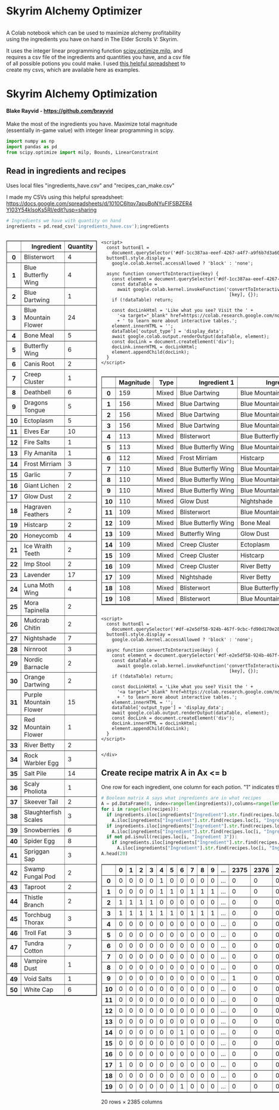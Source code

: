# Skyrim Alchemy Optimizer

<a href="https://colab.research.google.com/github/brayvid/skyrim-alchemy-optimizer/blob/main/skyrim_optimize_potions.ipynb" rel="Open in Colab"><img src="https://colab.research.google.com/assets/colab-badge.svg" alt="" /></a>

A Colab notebook which can be used to maximize alchemy profitability using the ingredients you have on hand in The Elder Scrolls V: Skyrim.

It uses the integer linear programming function [scipy.optimize.milp](https://docs.scipy.org/doc/scipy/reference/generated/scipy.optimize.milp.html), and requires a csv file of the ingredients and quantities you have, and a csv file of all possible potions you could make. I used [this helpful spreadsheet](https://docs.google.com/spreadsheets/d/1010C6ltqv7apuBoNYuFIFSBZER4YI03Y54kIsoKs5RI/edit?usp=sharing) to create my csvs, which are available here as examples.


<h1>Skyrim Alchemy Optimization</h1>
<h4>Blake Rayvid - <a href=https://github.com/brayvid>https://github.com/brayvid</a></h4>

Make the most of the ingredients you have. Maximize total magnitude (essentially in-game value) with integer linear programming in scipy.



```python
import numpy as np
import pandas as pd
from scipy.optimize import milp, Bounds, LinearConstraint
```

## Read in ingredients and recipes
Uses local files "ingredients_have.csv" and "recipes_can_make.csv"

I made my CSVs using this helpful spreadsheet:<a href="https://docs.google.com/spreadsheets/d/1010C6ltqv7apuBoNYuFIFSBZER4YI03Y54kIsoKs5RI/edit?usp=sharing"> https://docs.google.com/spreadsheets/d/1010C6ltqv7apuBoNYuFIFSBZER4YI03Y54kIsoKs5RI/edit?usp=sharing </a>


```python
# Ingredients we have with quantity on hand
ingredients = pd.read_csv('ingredients_have.csv');ingredients
```





  <div id="df-1cc387aa-eeef-4267-a4f7-a9f6b7d3a607" class="colab-df-container">
    <div>
<style scoped>
    .dataframe tbody tr th:only-of-type {
        vertical-align: middle;
    }

    .dataframe tbody tr th {
        vertical-align: top;
    }

    .dataframe thead th {
        text-align: right;
    }
</style>
<table border="1" class="dataframe">
  <thead>
    <tr style="text-align: right;">
      <th></th>
      <th>Ingredient</th>
      <th>Quantity</th>
    </tr>
  </thead>
  <tbody>
    <tr>
      <th>0</th>
      <td>Blisterwort</td>
      <td>4</td>
    </tr>
    <tr>
      <th>1</th>
      <td>Blue Butterfly Wing</td>
      <td>4</td>
    </tr>
    <tr>
      <th>2</th>
      <td>Blue Dartwing</td>
      <td>1</td>
    </tr>
    <tr>
      <th>3</th>
      <td>Blue Mountain Flower</td>
      <td>24</td>
    </tr>
    <tr>
      <th>4</th>
      <td>Bone Meal</td>
      <td>5</td>
    </tr>
    <tr>
      <th>5</th>
      <td>Butterfly Wing</td>
      <td>6</td>
    </tr>
    <tr>
      <th>6</th>
      <td>Canis Root</td>
      <td>2</td>
    </tr>
    <tr>
      <th>7</th>
      <td>Creep Cluster</td>
      <td>1</td>
    </tr>
    <tr>
      <th>8</th>
      <td>Deathbell</td>
      <td>6</td>
    </tr>
    <tr>
      <th>9</th>
      <td>Dragons Tongue</td>
      <td>5</td>
    </tr>
    <tr>
      <th>10</th>
      <td>Ectoplasm</td>
      <td>5</td>
    </tr>
    <tr>
      <th>11</th>
      <td>Elves Ear</td>
      <td>10</td>
    </tr>
    <tr>
      <th>12</th>
      <td>Fire Salts</td>
      <td>1</td>
    </tr>
    <tr>
      <th>13</th>
      <td>Fly Amanita</td>
      <td>1</td>
    </tr>
    <tr>
      <th>14</th>
      <td>Frost Mirriam</td>
      <td>3</td>
    </tr>
    <tr>
      <th>15</th>
      <td>Garlic</td>
      <td>7</td>
    </tr>
    <tr>
      <th>16</th>
      <td>Giant Lichen</td>
      <td>2</td>
    </tr>
    <tr>
      <th>17</th>
      <td>Glow Dust</td>
      <td>2</td>
    </tr>
    <tr>
      <th>18</th>
      <td>Hagraven Feathers</td>
      <td>2</td>
    </tr>
    <tr>
      <th>19</th>
      <td>Histcarp</td>
      <td>2</td>
    </tr>
    <tr>
      <th>20</th>
      <td>Honeycomb</td>
      <td>4</td>
    </tr>
    <tr>
      <th>21</th>
      <td>Ice Wraith Teeth</td>
      <td>2</td>
    </tr>
    <tr>
      <th>22</th>
      <td>Imp Stool</td>
      <td>2</td>
    </tr>
    <tr>
      <th>23</th>
      <td>Lavender</td>
      <td>17</td>
    </tr>
    <tr>
      <th>24</th>
      <td>Luna Moth Wing</td>
      <td>4</td>
    </tr>
    <tr>
      <th>25</th>
      <td>Mora Tapinella</td>
      <td>2</td>
    </tr>
    <tr>
      <th>26</th>
      <td>Mudcrab Chitin</td>
      <td>2</td>
    </tr>
    <tr>
      <th>27</th>
      <td>Nightshade</td>
      <td>7</td>
    </tr>
    <tr>
      <th>28</th>
      <td>Nirnroot</td>
      <td>3</td>
    </tr>
    <tr>
      <th>29</th>
      <td>Nordic Barnacle</td>
      <td>2</td>
    </tr>
    <tr>
      <th>30</th>
      <td>Orange Dartwing</td>
      <td>2</td>
    </tr>
    <tr>
      <th>31</th>
      <td>Purple Mountain Flower</td>
      <td>15</td>
    </tr>
    <tr>
      <th>32</th>
      <td>Red Mountain Flower</td>
      <td>1</td>
    </tr>
    <tr>
      <th>33</th>
      <td>River Betty</td>
      <td>2</td>
    </tr>
    <tr>
      <th>34</th>
      <td>Rock Warbler Egg</td>
      <td>3</td>
    </tr>
    <tr>
      <th>35</th>
      <td>Salt Pile</td>
      <td>14</td>
    </tr>
    <tr>
      <th>36</th>
      <td>Scaly Pholiota</td>
      <td>1</td>
    </tr>
    <tr>
      <th>37</th>
      <td>Skeever Tail</td>
      <td>2</td>
    </tr>
    <tr>
      <th>38</th>
      <td>Slaughterfish Scales</td>
      <td>3</td>
    </tr>
    <tr>
      <th>39</th>
      <td>Snowberries</td>
      <td>6</td>
    </tr>
    <tr>
      <th>40</th>
      <td>Spider Egg</td>
      <td>8</td>
    </tr>
    <tr>
      <th>41</th>
      <td>Spriggan Sap</td>
      <td>3</td>
    </tr>
    <tr>
      <th>42</th>
      <td>Swamp Fungal Pod</td>
      <td>2</td>
    </tr>
    <tr>
      <th>43</th>
      <td>Taproot</td>
      <td>2</td>
    </tr>
    <tr>
      <th>44</th>
      <td>Thistle Branch</td>
      <td>2</td>
    </tr>
    <tr>
      <th>45</th>
      <td>Torchbug Thorax</td>
      <td>3</td>
    </tr>
    <tr>
      <th>46</th>
      <td>Troll Fat</td>
      <td>3</td>
    </tr>
    <tr>
      <th>47</th>
      <td>Tundra Cotton</td>
      <td>7</td>
    </tr>
    <tr>
      <th>48</th>
      <td>Vampire Dust</td>
      <td>1</td>
    </tr>
    <tr>
      <th>49</th>
      <td>Void Salts</td>
      <td>1</td>
    </tr>
    <tr>
      <th>50</th>
      <td>White Cap</td>
      <td>6</td>
    </tr>
  </tbody>
</table>
</div>
    <div class="colab-df-buttons">

  <div class="colab-df-container">
    <button class="colab-df-convert" onclick="convertToInteractive('df-1cc387aa-eeef-4267-a4f7-a9f6b7d3a607')"
            title="Convert this dataframe to an interactive table."
            style="display:none;">

  <svg xmlns="http://www.w3.org/2000/svg" height="24px" viewBox="0 -960 960 960">
    <path d="M120-120v-720h720v720H120Zm60-500h600v-160H180v160Zm220 220h160v-160H400v160Zm0 220h160v-160H400v160ZM180-400h160v-160H180v160Zm440 0h160v-160H620v160ZM180-180h160v-160H180v160Zm440 0h160v-160H620v160Z"/>
  </svg>
    </button>

  <style>
    .colab-df-container {
      display:flex;
      gap: 12px;
    }

    .colab-df-convert {
      background-color: #E8F0FE;
      border: none;
      border-radius: 50%;
      cursor: pointer;
      display: none;
      fill: #1967D2;
      height: 32px;
      padding: 0 0 0 0;
      width: 32px;
    }

    .colab-df-convert:hover {
      background-color: #E2EBFA;
      box-shadow: 0px 1px 2px rgba(60, 64, 67, 0.3), 0px 1px 3px 1px rgba(60, 64, 67, 0.15);
      fill: #174EA6;
    }

    .colab-df-buttons div {
      margin-bottom: 4px;
    }

    [theme=dark] .colab-df-convert {
      background-color: #3B4455;
      fill: #D2E3FC;
    }

    [theme=dark] .colab-df-convert:hover {
      background-color: #434B5C;
      box-shadow: 0px 1px 3px 1px rgba(0, 0, 0, 0.15);
      filter: drop-shadow(0px 1px 2px rgba(0, 0, 0, 0.3));
      fill: #FFFFFF;
    }
  </style>

    <script>
      const buttonEl =
        document.querySelector('#df-1cc387aa-eeef-4267-a4f7-a9f6b7d3a607 button.colab-df-convert');
      buttonEl.style.display =
        google.colab.kernel.accessAllowed ? 'block' : 'none';

      async function convertToInteractive(key) {
        const element = document.querySelector('#df-1cc387aa-eeef-4267-a4f7-a9f6b7d3a607');
        const dataTable =
          await google.colab.kernel.invokeFunction('convertToInteractive',
                                                    [key], {});
        if (!dataTable) return;

        const docLinkHtml = 'Like what you see? Visit the ' +
          '<a target="_blank" href=https://colab.research.google.com/notebooks/data_table.ipynb>data table notebook</a>'
          + ' to learn more about interactive tables.';
        element.innerHTML = '';
        dataTable['output_type'] = 'display_data';
        await google.colab.output.renderOutput(dataTable, element);
        const docLink = document.createElement('div');
        docLink.innerHTML = docLinkHtml;
        element.appendChild(docLink);
      }
    </script>
  </div>


<div id="df-55d2926a-6e27-43fc-9f36-daf955eb360f">
  <button class="colab-df-quickchart" onclick="quickchart('df-55d2926a-6e27-43fc-9f36-daf955eb360f')"
            title="Suggest charts"
            style="display:none;">

<svg xmlns="http://www.w3.org/2000/svg" height="24px"viewBox="0 0 24 24"
     width="24px">
    <g>
        <path d="M19 3H5c-1.1 0-2 .9-2 2v14c0 1.1.9 2 2 2h14c1.1 0 2-.9 2-2V5c0-1.1-.9-2-2-2zM9 17H7v-7h2v7zm4 0h-2V7h2v10zm4 0h-2v-4h2v4z"/>
    </g>
</svg>
  </button>

<style>
  .colab-df-quickchart {
      --bg-color: #E8F0FE;
      --fill-color: #1967D2;
      --hover-bg-color: #E2EBFA;
      --hover-fill-color: #174EA6;
      --disabled-fill-color: #AAA;
      --disabled-bg-color: #DDD;
  }

  [theme=dark] .colab-df-quickchart {
      --bg-color: #3B4455;
      --fill-color: #D2E3FC;
      --hover-bg-color: #434B5C;
      --hover-fill-color: #FFFFFF;
      --disabled-bg-color: #3B4455;
      --disabled-fill-color: #666;
  }

  .colab-df-quickchart {
    background-color: var(--bg-color);
    border: none;
    border-radius: 50%;
    cursor: pointer;
    display: none;
    fill: var(--fill-color);
    height: 32px;
    padding: 0;
    width: 32px;
  }

  .colab-df-quickchart:hover {
    background-color: var(--hover-bg-color);
    box-shadow: 0 1px 2px rgba(60, 64, 67, 0.3), 0 1px 3px 1px rgba(60, 64, 67, 0.15);
    fill: var(--button-hover-fill-color);
  }

  .colab-df-quickchart-complete:disabled,
  .colab-df-quickchart-complete:disabled:hover {
    background-color: var(--disabled-bg-color);
    fill: var(--disabled-fill-color);
    box-shadow: none;
  }

  .colab-df-spinner {
    border: 2px solid var(--fill-color);
    border-color: transparent;
    border-bottom-color: var(--fill-color);
    animation:
      spin 1s steps(1) infinite;
  }

  @keyframes spin {
    0% {
      border-color: transparent;
      border-bottom-color: var(--fill-color);
      border-left-color: var(--fill-color);
    }
    20% {
      border-color: transparent;
      border-left-color: var(--fill-color);
      border-top-color: var(--fill-color);
    }
    30% {
      border-color: transparent;
      border-left-color: var(--fill-color);
      border-top-color: var(--fill-color);
      border-right-color: var(--fill-color);
    }
    40% {
      border-color: transparent;
      border-right-color: var(--fill-color);
      border-top-color: var(--fill-color);
    }
    60% {
      border-color: transparent;
      border-right-color: var(--fill-color);
    }
    80% {
      border-color: transparent;
      border-right-color: var(--fill-color);
      border-bottom-color: var(--fill-color);
    }
    90% {
      border-color: transparent;
      border-bottom-color: var(--fill-color);
    }
  }
</style>

  <script>
    async function quickchart(key) {
      const quickchartButtonEl =
        document.querySelector('#' + key + ' button');
      quickchartButtonEl.disabled = true;  // To prevent multiple clicks.
      quickchartButtonEl.classList.add('colab-df-spinner');
      try {
        const charts = await google.colab.kernel.invokeFunction(
            'suggestCharts', [key], {});
      } catch (error) {
        console.error('Error during call to suggestCharts:', error);
      }
      quickchartButtonEl.classList.remove('colab-df-spinner');
      quickchartButtonEl.classList.add('colab-df-quickchart-complete');
    }
    (() => {
      let quickchartButtonEl =
        document.querySelector('#df-55d2926a-6e27-43fc-9f36-daf955eb360f button');
      quickchartButtonEl.style.display =
        google.colab.kernel.accessAllowed ? 'block' : 'none';
    })();
  </script>
</div>

  <div id="id_dd37a224-ff67-4ea4-ac85-ee6110c52322">
    <style>
      .colab-df-generate {
        background-color: #E8F0FE;
        border: none;
        border-radius: 50%;
        cursor: pointer;
        display: none;
        fill: #1967D2;
        height: 32px;
        padding: 0 0 0 0;
        width: 32px;
      }

      .colab-df-generate:hover {
        background-color: #E2EBFA;
        box-shadow: 0px 1px 2px rgba(60, 64, 67, 0.3), 0px 1px 3px 1px rgba(60, 64, 67, 0.15);
        fill: #174EA6;
      }

      [theme=dark] .colab-df-generate {
        background-color: #3B4455;
        fill: #D2E3FC;
      }

      [theme=dark] .colab-df-generate:hover {
        background-color: #434B5C;
        box-shadow: 0px 1px 3px 1px rgba(0, 0, 0, 0.15);
        filter: drop-shadow(0px 1px 2px rgba(0, 0, 0, 0.3));
        fill: #FFFFFF;
      }
    </style>
    <button class="colab-df-generate" onclick="generateWithVariable('ingredients')"
            title="Generate code using this dataframe."
            style="display:none;">

  <svg xmlns="http://www.w3.org/2000/svg" height="24px"viewBox="0 0 24 24"
       width="24px">
    <path d="M7,19H8.4L18.45,9,17,7.55,7,17.6ZM5,21V16.75L18.45,3.32a2,2,0,0,1,2.83,0l1.4,1.43a1.91,1.91,0,0,1,.58,1.4,1.91,1.91,0,0,1-.58,1.4L9.25,21ZM18.45,9,17,7.55Zm-12,3A5.31,5.31,0,0,0,4.9,8.1,5.31,5.31,0,0,0,1,6.5,5.31,5.31,0,0,0,4.9,4.9,5.31,5.31,0,0,0,6.5,1,5.31,5.31,0,0,0,8.1,4.9,5.31,5.31,0,0,0,12,6.5,5.46,5.46,0,0,0,6.5,12Z"/>
  </svg>
    </button>
    <script>
      (() => {
      const buttonEl =
        document.querySelector('#id_dd37a224-ff67-4ea4-ac85-ee6110c52322 button.colab-df-generate');
      buttonEl.style.display =
        google.colab.kernel.accessAllowed ? 'block' : 'none';

      buttonEl.onclick = () => {
        google.colab.notebook.generateWithVariable('ingredients');
      }
      })();
    </script>
  </div>

    </div>
  </div>





```python
# Potions list with magnitude and ingredient names (1,2 + optional 3rd)
recipes = pd.read_csv('recipes_can_make.csv')
recipes = recipes[recipes['Magnitude'] > 0];
recipes.head(20)
```





  <div id="df-e2e5df58-924b-467f-9cbc-fd90d170e289" class="colab-df-container">
    <div>
<style scoped>
    .dataframe tbody tr th:only-of-type {
        vertical-align: middle;
    }

    .dataframe tbody tr th {
        vertical-align: top;
    }

    .dataframe thead th {
        text-align: right;
    }
</style>
<table border="1" class="dataframe">
  <thead>
    <tr style="text-align: right;">
      <th></th>
      <th>Magnitude</th>
      <th>Type</th>
      <th>Ingredient 1</th>
      <th>Ingredient 2</th>
      <th>Ingredient 3</th>
      <th>Effects</th>
      <th>Effect 1</th>
      <th>Effect 2</th>
      <th>Effect 3</th>
      <th>Effect 4</th>
      <th>Effect 5</th>
      <th>MyPotionID</th>
      <th>Can Make</th>
    </tr>
  </thead>
  <tbody>
    <tr>
      <th>0</th>
      <td>159</td>
      <td>Mixed</td>
      <td>Blue Dartwing</td>
      <td>Blue Mountain Flower</td>
      <td>Glow Dust</td>
      <td>3</td>
      <td>Restore Health</td>
      <td>Damage Magicka Regen</td>
      <td>Resist Shock</td>
      <td>NaN</td>
      <td>NaN</td>
      <td>3028</td>
      <td>True</td>
    </tr>
    <tr>
      <th>1</th>
      <td>156</td>
      <td>Mixed</td>
      <td>Blue Dartwing</td>
      <td>Blue Mountain Flower</td>
      <td>Nightshade</td>
      <td>2</td>
      <td>Restore Health</td>
      <td>Damage Magicka Regen</td>
      <td>NaN</td>
      <td>NaN</td>
      <td>NaN</td>
      <td>3037</td>
      <td>True</td>
    </tr>
    <tr>
      <th>2</th>
      <td>156</td>
      <td>Mixed</td>
      <td>Blue Dartwing</td>
      <td>Blue Mountain Flower</td>
      <td>Spider Egg</td>
      <td>2</td>
      <td>Restore Health</td>
      <td>Damage Magicka Regen</td>
      <td>NaN</td>
      <td>NaN</td>
      <td>NaN</td>
      <td>3045</td>
      <td>True</td>
    </tr>
    <tr>
      <th>3</th>
      <td>156</td>
      <td>Mixed</td>
      <td>Blue Dartwing</td>
      <td>Blue Mountain Flower</td>
      <td>Spriggan Sap</td>
      <td>2</td>
      <td>Restore Health</td>
      <td>Damage Magicka Regen</td>
      <td>NaN</td>
      <td>NaN</td>
      <td>NaN</td>
      <td>3046</td>
      <td>True</td>
    </tr>
    <tr>
      <th>4</th>
      <td>113</td>
      <td>Mixed</td>
      <td>Blisterwort</td>
      <td>Blue Butterfly Wing</td>
      <td>Blue Mountain Flower</td>
      <td>4</td>
      <td>Damage Stamina</td>
      <td>Restore Health</td>
      <td>Fortify Conjuration</td>
      <td>Damage Magicka Regen</td>
      <td>NaN</td>
      <td>2130</td>
      <td>True</td>
    </tr>
    <tr>
      <th>5</th>
      <td>113</td>
      <td>Mixed</td>
      <td>Blue Butterfly Wing</td>
      <td>Blue Mountain Flower</td>
      <td>Rock Warbler Egg</td>
      <td>4</td>
      <td>Fortify Conjuration</td>
      <td>Damage Magicka Regen</td>
      <td>Restore Health</td>
      <td>Damage Stamina</td>
      <td>NaN</td>
      <td>2680</td>
      <td>True</td>
    </tr>
    <tr>
      <th>6</th>
      <td>112</td>
      <td>Mixed</td>
      <td>Frost Mirriam</td>
      <td>Histcarp</td>
      <td>Purple Mountain Flower</td>
      <td>4</td>
      <td>Damage Stamina Regen</td>
      <td>Restore Stamina</td>
      <td>Fortify Sneak</td>
      <td>Resist Frost</td>
      <td>NaN</td>
      <td>10371</td>
      <td>True</td>
    </tr>
    <tr>
      <th>7</th>
      <td>110</td>
      <td>Mixed</td>
      <td>Blue Butterfly Wing</td>
      <td>Blue Mountain Flower</td>
      <td>Butterfly Wing</td>
      <td>3</td>
      <td>Fortify Conjuration</td>
      <td>Damage Magicka Regen</td>
      <td>Restore Health</td>
      <td>NaN</td>
      <td>NaN</td>
      <td>2666</td>
      <td>True</td>
    </tr>
    <tr>
      <th>8</th>
      <td>110</td>
      <td>Mixed</td>
      <td>Blue Butterfly Wing</td>
      <td>Blue Mountain Flower</td>
      <td>Imp Stool</td>
      <td>3</td>
      <td>Fortify Conjuration</td>
      <td>Damage Magicka Regen</td>
      <td>Restore Health</td>
      <td>NaN</td>
      <td>NaN</td>
      <td>2677</td>
      <td>True</td>
    </tr>
    <tr>
      <th>9</th>
      <td>110</td>
      <td>Mixed</td>
      <td>Blue Butterfly Wing</td>
      <td>Blue Mountain Flower</td>
      <td>Swamp Fungal Pod</td>
      <td>3</td>
      <td>Fortify Conjuration</td>
      <td>Damage Magicka Regen</td>
      <td>Restore Health</td>
      <td>NaN</td>
      <td>NaN</td>
      <td>2684</td>
      <td>True</td>
    </tr>
    <tr>
      <th>10</th>
      <td>110</td>
      <td>Mixed</td>
      <td>Glow Dust</td>
      <td>Nightshade</td>
      <td>River Betty</td>
      <td>3</td>
      <td>Damage Magicka Regen</td>
      <td>Fortify Destruction</td>
      <td>Damage Health</td>
      <td>NaN</td>
      <td>NaN</td>
      <td>11628</td>
      <td>True</td>
    </tr>
    <tr>
      <th>11</th>
      <td>109</td>
      <td>Mixed</td>
      <td>Blisterwort</td>
      <td>Blue Mountain Flower</td>
      <td>Spriggan Sap</td>
      <td>3</td>
      <td>Restore Health</td>
      <td>Damage Magicka Regen</td>
      <td>Fortify Smithing</td>
      <td>NaN</td>
      <td>NaN</td>
      <td>2210</td>
      <td>True</td>
    </tr>
    <tr>
      <th>12</th>
      <td>109</td>
      <td>Mixed</td>
      <td>Blue Butterfly Wing</td>
      <td>Bone Meal</td>
      <td>Spriggan Sap</td>
      <td>4</td>
      <td>Damage Stamina</td>
      <td>Fortify Conjuration</td>
      <td>Damage Magicka Regen</td>
      <td>Fortify Enchanting</td>
      <td>NaN</td>
      <td>2703</td>
      <td>True</td>
    </tr>
    <tr>
      <th>13</th>
      <td>109</td>
      <td>Mixed</td>
      <td>Butterfly Wing</td>
      <td>Glow Dust</td>
      <td>Nightshade</td>
      <td>4</td>
      <td>Damage Magicka</td>
      <td>Damage Magicka Regen</td>
      <td>Lingering Damage Stamina</td>
      <td>Fortify Destruction</td>
      <td>NaN</td>
      <td>4738</td>
      <td>True</td>
    </tr>
    <tr>
      <th>14</th>
      <td>109</td>
      <td>Mixed</td>
      <td>Creep Cluster</td>
      <td>Ectoplasm</td>
      <td>Histcarp</td>
      <td>3</td>
      <td>Restore Magicka</td>
      <td>Fortify Magicka</td>
      <td>Damage Stamina Regen</td>
      <td>NaN</td>
      <td>NaN</td>
      <td>6302</td>
      <td>True</td>
    </tr>
    <tr>
      <th>15</th>
      <td>109</td>
      <td>Mixed</td>
      <td>Creep Cluster</td>
      <td>Histcarp</td>
      <td>Red Mountain Flower</td>
      <td>3</td>
      <td>Damage Stamina Regen</td>
      <td>Restore Magicka</td>
      <td>Fortify Magicka</td>
      <td>NaN</td>
      <td>NaN</td>
      <td>6550</td>
      <td>True</td>
    </tr>
    <tr>
      <th>16</th>
      <td>109</td>
      <td>Mixed</td>
      <td>Creep Cluster</td>
      <td>River Betty</td>
      <td>Skeever Tail</td>
      <td>3</td>
      <td>Fortify Carry Weight</td>
      <td>Damage Stamina Regen</td>
      <td>Damage Health</td>
      <td>NaN</td>
      <td>NaN</td>
      <td>6725</td>
      <td>True</td>
    </tr>
    <tr>
      <th>17</th>
      <td>109</td>
      <td>Mixed</td>
      <td>Nightshade</td>
      <td>River Betty</td>
      <td>Spriggan Sap</td>
      <td>3</td>
      <td>Damage Health</td>
      <td>Damage Magicka Regen</td>
      <td>Fortify Alteration</td>
      <td>NaN</td>
      <td>NaN</td>
      <td>14461</td>
      <td>True</td>
    </tr>
    <tr>
      <th>18</th>
      <td>108</td>
      <td>Mixed</td>
      <td>Blisterwort</td>
      <td>Blue Butterfly Wing</td>
      <td>Spriggan Sap</td>
      <td>4</td>
      <td>Damage Stamina</td>
      <td>Damage Magicka Regen</td>
      <td>Fortify Enchanting</td>
      <td>Fortify Smithing</td>
      <td>NaN</td>
      <td>2154</td>
      <td>True</td>
    </tr>
    <tr>
      <th>19</th>
      <td>108</td>
      <td>Mixed</td>
      <td>Blisterwort</td>
      <td>Blue Mountain Flower</td>
      <td>Spider Egg</td>
      <td>3</td>
      <td>Restore Health</td>
      <td>Damage Stamina</td>
      <td>Damage Magicka Regen</td>
      <td>NaN</td>
      <td>NaN</td>
      <td>2209</td>
      <td>True</td>
    </tr>
  </tbody>
</table>
</div>
    <div class="colab-df-buttons">

  <div class="colab-df-container">
    <button class="colab-df-convert" onclick="convertToInteractive('df-e2e5df58-924b-467f-9cbc-fd90d170e289')"
            title="Convert this dataframe to an interactive table."
            style="display:none;">

  <svg xmlns="http://www.w3.org/2000/svg" height="24px" viewBox="0 -960 960 960">
    <path d="M120-120v-720h720v720H120Zm60-500h600v-160H180v160Zm220 220h160v-160H400v160Zm0 220h160v-160H400v160ZM180-400h160v-160H180v160Zm440 0h160v-160H620v160ZM180-180h160v-160H180v160Zm440 0h160v-160H620v160Z"/>
  </svg>
    </button>

  <style>
    .colab-df-container {
      display:flex;
      gap: 12px;
    }

    .colab-df-convert {
      background-color: #E8F0FE;
      border: none;
      border-radius: 50%;
      cursor: pointer;
      display: none;
      fill: #1967D2;
      height: 32px;
      padding: 0 0 0 0;
      width: 32px;
    }

    .colab-df-convert:hover {
      background-color: #E2EBFA;
      box-shadow: 0px 1px 2px rgba(60, 64, 67, 0.3), 0px 1px 3px 1px rgba(60, 64, 67, 0.15);
      fill: #174EA6;
    }

    .colab-df-buttons div {
      margin-bottom: 4px;
    }

    [theme=dark] .colab-df-convert {
      background-color: #3B4455;
      fill: #D2E3FC;
    }

    [theme=dark] .colab-df-convert:hover {
      background-color: #434B5C;
      box-shadow: 0px 1px 3px 1px rgba(0, 0, 0, 0.15);
      filter: drop-shadow(0px 1px 2px rgba(0, 0, 0, 0.3));
      fill: #FFFFFF;
    }
  </style>

    <script>
      const buttonEl =
        document.querySelector('#df-e2e5df58-924b-467f-9cbc-fd90d170e289 button.colab-df-convert');
      buttonEl.style.display =
        google.colab.kernel.accessAllowed ? 'block' : 'none';

      async function convertToInteractive(key) {
        const element = document.querySelector('#df-e2e5df58-924b-467f-9cbc-fd90d170e289');
        const dataTable =
          await google.colab.kernel.invokeFunction('convertToInteractive',
                                                    [key], {});
        if (!dataTable) return;

        const docLinkHtml = 'Like what you see? Visit the ' +
          '<a target="_blank" href=https://colab.research.google.com/notebooks/data_table.ipynb>data table notebook</a>'
          + ' to learn more about interactive tables.';
        element.innerHTML = '';
        dataTable['output_type'] = 'display_data';
        await google.colab.output.renderOutput(dataTable, element);
        const docLink = document.createElement('div');
        docLink.innerHTML = docLinkHtml;
        element.appendChild(docLink);
      }
    </script>
  </div>


<div id="df-bdc26e3e-1765-415e-88c6-17407abe3f75">
  <button class="colab-df-quickchart" onclick="quickchart('df-bdc26e3e-1765-415e-88c6-17407abe3f75')"
            title="Suggest charts"
            style="display:none;">

<svg xmlns="http://www.w3.org/2000/svg" height="24px"viewBox="0 0 24 24"
     width="24px">
    <g>
        <path d="M19 3H5c-1.1 0-2 .9-2 2v14c0 1.1.9 2 2 2h14c1.1 0 2-.9 2-2V5c0-1.1-.9-2-2-2zM9 17H7v-7h2v7zm4 0h-2V7h2v10zm4 0h-2v-4h2v4z"/>
    </g>
</svg>
  </button>

<style>
  .colab-df-quickchart {
      --bg-color: #E8F0FE;
      --fill-color: #1967D2;
      --hover-bg-color: #E2EBFA;
      --hover-fill-color: #174EA6;
      --disabled-fill-color: #AAA;
      --disabled-bg-color: #DDD;
  }

  [theme=dark] .colab-df-quickchart {
      --bg-color: #3B4455;
      --fill-color: #D2E3FC;
      --hover-bg-color: #434B5C;
      --hover-fill-color: #FFFFFF;
      --disabled-bg-color: #3B4455;
      --disabled-fill-color: #666;
  }

  .colab-df-quickchart {
    background-color: var(--bg-color);
    border: none;
    border-radius: 50%;
    cursor: pointer;
    display: none;
    fill: var(--fill-color);
    height: 32px;
    padding: 0;
    width: 32px;
  }

  .colab-df-quickchart:hover {
    background-color: var(--hover-bg-color);
    box-shadow: 0 1px 2px rgba(60, 64, 67, 0.3), 0 1px 3px 1px rgba(60, 64, 67, 0.15);
    fill: var(--button-hover-fill-color);
  }

  .colab-df-quickchart-complete:disabled,
  .colab-df-quickchart-complete:disabled:hover {
    background-color: var(--disabled-bg-color);
    fill: var(--disabled-fill-color);
    box-shadow: none;
  }

  .colab-df-spinner {
    border: 2px solid var(--fill-color);
    border-color: transparent;
    border-bottom-color: var(--fill-color);
    animation:
      spin 1s steps(1) infinite;
  }

  @keyframes spin {
    0% {
      border-color: transparent;
      border-bottom-color: var(--fill-color);
      border-left-color: var(--fill-color);
    }
    20% {
      border-color: transparent;
      border-left-color: var(--fill-color);
      border-top-color: var(--fill-color);
    }
    30% {
      border-color: transparent;
      border-left-color: var(--fill-color);
      border-top-color: var(--fill-color);
      border-right-color: var(--fill-color);
    }
    40% {
      border-color: transparent;
      border-right-color: var(--fill-color);
      border-top-color: var(--fill-color);
    }
    60% {
      border-color: transparent;
      border-right-color: var(--fill-color);
    }
    80% {
      border-color: transparent;
      border-right-color: var(--fill-color);
      border-bottom-color: var(--fill-color);
    }
    90% {
      border-color: transparent;
      border-bottom-color: var(--fill-color);
    }
  }
</style>

  <script>
    async function quickchart(key) {
      const quickchartButtonEl =
        document.querySelector('#' + key + ' button');
      quickchartButtonEl.disabled = true;  // To prevent multiple clicks.
      quickchartButtonEl.classList.add('colab-df-spinner');
      try {
        const charts = await google.colab.kernel.invokeFunction(
            'suggestCharts', [key], {});
      } catch (error) {
        console.error('Error during call to suggestCharts:', error);
      }
      quickchartButtonEl.classList.remove('colab-df-spinner');
      quickchartButtonEl.classList.add('colab-df-quickchart-complete');
    }
    (() => {
      let quickchartButtonEl =
        document.querySelector('#df-bdc26e3e-1765-415e-88c6-17407abe3f75 button');
      quickchartButtonEl.style.display =
        google.colab.kernel.accessAllowed ? 'block' : 'none';
    })();
  </script>
</div>

    </div>
  </div>




## Create recipe matrix A in Ax <= b
One row for each ingredient, one column for each potion. "1" indicates the ingredient is used in the potion.




```python
# Boolean matrix A says what ingredients are in what recipes
A = pd.DataFrame(0, index=range(len(ingredients)),columns=range(len(recipes)))
for i in range(len(recipes)):
  if ingredients.iloc[ingredients["Ingredient"].str.find(recipes.loc[i, "Ingredient 1"]).idxmax()]["Quantity"] > 0:
    A.iloc[ingredients["Ingredient"].str.find(recipes.loc[i, "Ingredient 1"]).idxmax(), i] = 1
  if ingredients.iloc[ingredients["Ingredient"].str.find(recipes.loc[i, "Ingredient 2"]).idxmax()]["Quantity"] > 0:
    A.iloc[ingredients["Ingredient"].str.find(recipes.loc[i, "Ingredient 2"]).idxmax(), i] = 1
  if not pd.isnull(recipes.loc[i, "Ingredient 3"]):
    if ingredients.iloc[ingredients["Ingredient"].str.find(recipes.loc[i, "Ingredient 3"]).idxmax()]["Quantity"] > 0:
      A.iloc[ingredients["Ingredient"].str.find(recipes.loc[i, "Ingredient 3"]).idxmax(), i] = 1
A.head(20)
```





  <div id="df-4bdf036d-56a4-4c44-b112-b87fb7cf1cb3" class="colab-df-container">
    <div>
<style scoped>
    .dataframe tbody tr th:only-of-type {
        vertical-align: middle;
    }

    .dataframe tbody tr th {
        vertical-align: top;
    }

    .dataframe thead th {
        text-align: right;
    }
</style>
<table border="1" class="dataframe">
  <thead>
    <tr style="text-align: right;">
      <th></th>
      <th>0</th>
      <th>1</th>
      <th>2</th>
      <th>3</th>
      <th>4</th>
      <th>5</th>
      <th>6</th>
      <th>7</th>
      <th>8</th>
      <th>9</th>
      <th>...</th>
      <th>2375</th>
      <th>2376</th>
      <th>2377</th>
      <th>2378</th>
      <th>2379</th>
      <th>2380</th>
      <th>2381</th>
      <th>2382</th>
      <th>2383</th>
      <th>2384</th>
    </tr>
  </thead>
  <tbody>
    <tr>
      <th>0</th>
      <td>0</td>
      <td>0</td>
      <td>0</td>
      <td>0</td>
      <td>1</td>
      <td>0</td>
      <td>0</td>
      <td>0</td>
      <td>0</td>
      <td>0</td>
      <td>...</td>
      <td>0</td>
      <td>0</td>
      <td>0</td>
      <td>0</td>
      <td>0</td>
      <td>0</td>
      <td>0</td>
      <td>0</td>
      <td>0</td>
      <td>0</td>
    </tr>
    <tr>
      <th>1</th>
      <td>0</td>
      <td>0</td>
      <td>0</td>
      <td>0</td>
      <td>1</td>
      <td>1</td>
      <td>0</td>
      <td>1</td>
      <td>1</td>
      <td>1</td>
      <td>...</td>
      <td>0</td>
      <td>0</td>
      <td>0</td>
      <td>0</td>
      <td>0</td>
      <td>0</td>
      <td>0</td>
      <td>0</td>
      <td>0</td>
      <td>0</td>
    </tr>
    <tr>
      <th>2</th>
      <td>1</td>
      <td>1</td>
      <td>1</td>
      <td>1</td>
      <td>0</td>
      <td>0</td>
      <td>0</td>
      <td>0</td>
      <td>0</td>
      <td>0</td>
      <td>...</td>
      <td>0</td>
      <td>0</td>
      <td>0</td>
      <td>0</td>
      <td>0</td>
      <td>0</td>
      <td>0</td>
      <td>0</td>
      <td>0</td>
      <td>0</td>
    </tr>
    <tr>
      <th>3</th>
      <td>1</td>
      <td>1</td>
      <td>1</td>
      <td>1</td>
      <td>1</td>
      <td>1</td>
      <td>0</td>
      <td>1</td>
      <td>1</td>
      <td>1</td>
      <td>...</td>
      <td>0</td>
      <td>0</td>
      <td>0</td>
      <td>0</td>
      <td>0</td>
      <td>0</td>
      <td>0</td>
      <td>0</td>
      <td>0</td>
      <td>0</td>
    </tr>
    <tr>
      <th>4</th>
      <td>0</td>
      <td>0</td>
      <td>0</td>
      <td>0</td>
      <td>0</td>
      <td>0</td>
      <td>0</td>
      <td>0</td>
      <td>0</td>
      <td>0</td>
      <td>...</td>
      <td>0</td>
      <td>0</td>
      <td>0</td>
      <td>0</td>
      <td>0</td>
      <td>0</td>
      <td>0</td>
      <td>0</td>
      <td>0</td>
      <td>0</td>
    </tr>
    <tr>
      <th>5</th>
      <td>0</td>
      <td>0</td>
      <td>0</td>
      <td>0</td>
      <td>0</td>
      <td>0</td>
      <td>0</td>
      <td>0</td>
      <td>0</td>
      <td>0</td>
      <td>...</td>
      <td>0</td>
      <td>0</td>
      <td>0</td>
      <td>0</td>
      <td>0</td>
      <td>0</td>
      <td>0</td>
      <td>0</td>
      <td>0</td>
      <td>0</td>
    </tr>
    <tr>
      <th>6</th>
      <td>0</td>
      <td>0</td>
      <td>0</td>
      <td>0</td>
      <td>0</td>
      <td>0</td>
      <td>0</td>
      <td>0</td>
      <td>0</td>
      <td>0</td>
      <td>...</td>
      <td>0</td>
      <td>0</td>
      <td>0</td>
      <td>0</td>
      <td>0</td>
      <td>0</td>
      <td>0</td>
      <td>0</td>
      <td>0</td>
      <td>0</td>
    </tr>
    <tr>
      <th>7</th>
      <td>0</td>
      <td>0</td>
      <td>0</td>
      <td>0</td>
      <td>0</td>
      <td>0</td>
      <td>0</td>
      <td>0</td>
      <td>0</td>
      <td>0</td>
      <td>...</td>
      <td>0</td>
      <td>0</td>
      <td>0</td>
      <td>0</td>
      <td>0</td>
      <td>0</td>
      <td>0</td>
      <td>0</td>
      <td>0</td>
      <td>0</td>
    </tr>
    <tr>
      <th>8</th>
      <td>0</td>
      <td>0</td>
      <td>0</td>
      <td>0</td>
      <td>0</td>
      <td>0</td>
      <td>0</td>
      <td>0</td>
      <td>0</td>
      <td>0</td>
      <td>...</td>
      <td>0</td>
      <td>0</td>
      <td>0</td>
      <td>0</td>
      <td>0</td>
      <td>0</td>
      <td>0</td>
      <td>0</td>
      <td>0</td>
      <td>0</td>
    </tr>
    <tr>
      <th>9</th>
      <td>0</td>
      <td>0</td>
      <td>0</td>
      <td>0</td>
      <td>0</td>
      <td>0</td>
      <td>0</td>
      <td>0</td>
      <td>0</td>
      <td>0</td>
      <td>...</td>
      <td>1</td>
      <td>0</td>
      <td>0</td>
      <td>0</td>
      <td>0</td>
      <td>0</td>
      <td>0</td>
      <td>0</td>
      <td>0</td>
      <td>0</td>
    </tr>
    <tr>
      <th>10</th>
      <td>0</td>
      <td>0</td>
      <td>0</td>
      <td>0</td>
      <td>0</td>
      <td>0</td>
      <td>0</td>
      <td>0</td>
      <td>0</td>
      <td>0</td>
      <td>...</td>
      <td>0</td>
      <td>0</td>
      <td>0</td>
      <td>0</td>
      <td>0</td>
      <td>0</td>
      <td>0</td>
      <td>0</td>
      <td>0</td>
      <td>0</td>
    </tr>
    <tr>
      <th>11</th>
      <td>0</td>
      <td>0</td>
      <td>0</td>
      <td>0</td>
      <td>0</td>
      <td>0</td>
      <td>0</td>
      <td>0</td>
      <td>0</td>
      <td>0</td>
      <td>...</td>
      <td>0</td>
      <td>0</td>
      <td>0</td>
      <td>0</td>
      <td>0</td>
      <td>0</td>
      <td>0</td>
      <td>0</td>
      <td>0</td>
      <td>0</td>
    </tr>
    <tr>
      <th>12</th>
      <td>0</td>
      <td>0</td>
      <td>0</td>
      <td>0</td>
      <td>0</td>
      <td>0</td>
      <td>0</td>
      <td>0</td>
      <td>0</td>
      <td>0</td>
      <td>...</td>
      <td>0</td>
      <td>0</td>
      <td>0</td>
      <td>0</td>
      <td>0</td>
      <td>0</td>
      <td>0</td>
      <td>0</td>
      <td>0</td>
      <td>0</td>
    </tr>
    <tr>
      <th>13</th>
      <td>0</td>
      <td>0</td>
      <td>0</td>
      <td>0</td>
      <td>0</td>
      <td>0</td>
      <td>0</td>
      <td>0</td>
      <td>0</td>
      <td>0</td>
      <td>...</td>
      <td>0</td>
      <td>0</td>
      <td>0</td>
      <td>0</td>
      <td>0</td>
      <td>0</td>
      <td>0</td>
      <td>0</td>
      <td>0</td>
      <td>0</td>
    </tr>
    <tr>
      <th>14</th>
      <td>0</td>
      <td>0</td>
      <td>0</td>
      <td>0</td>
      <td>0</td>
      <td>0</td>
      <td>1</td>
      <td>0</td>
      <td>0</td>
      <td>0</td>
      <td>...</td>
      <td>0</td>
      <td>0</td>
      <td>0</td>
      <td>0</td>
      <td>0</td>
      <td>0</td>
      <td>0</td>
      <td>0</td>
      <td>0</td>
      <td>0</td>
    </tr>
    <tr>
      <th>15</th>
      <td>0</td>
      <td>0</td>
      <td>0</td>
      <td>0</td>
      <td>0</td>
      <td>0</td>
      <td>0</td>
      <td>0</td>
      <td>0</td>
      <td>0</td>
      <td>...</td>
      <td>0</td>
      <td>0</td>
      <td>0</td>
      <td>0</td>
      <td>0</td>
      <td>0</td>
      <td>0</td>
      <td>0</td>
      <td>0</td>
      <td>0</td>
    </tr>
    <tr>
      <th>16</th>
      <td>0</td>
      <td>0</td>
      <td>0</td>
      <td>0</td>
      <td>0</td>
      <td>0</td>
      <td>0</td>
      <td>0</td>
      <td>0</td>
      <td>0</td>
      <td>...</td>
      <td>0</td>
      <td>0</td>
      <td>0</td>
      <td>0</td>
      <td>0</td>
      <td>0</td>
      <td>0</td>
      <td>0</td>
      <td>0</td>
      <td>0</td>
    </tr>
    <tr>
      <th>17</th>
      <td>1</td>
      <td>0</td>
      <td>0</td>
      <td>0</td>
      <td>0</td>
      <td>0</td>
      <td>0</td>
      <td>0</td>
      <td>0</td>
      <td>0</td>
      <td>...</td>
      <td>0</td>
      <td>0</td>
      <td>0</td>
      <td>0</td>
      <td>0</td>
      <td>0</td>
      <td>0</td>
      <td>0</td>
      <td>0</td>
      <td>0</td>
    </tr>
    <tr>
      <th>18</th>
      <td>0</td>
      <td>0</td>
      <td>0</td>
      <td>0</td>
      <td>0</td>
      <td>0</td>
      <td>0</td>
      <td>0</td>
      <td>0</td>
      <td>0</td>
      <td>...</td>
      <td>0</td>
      <td>0</td>
      <td>0</td>
      <td>0</td>
      <td>0</td>
      <td>0</td>
      <td>0</td>
      <td>0</td>
      <td>0</td>
      <td>0</td>
    </tr>
    <tr>
      <th>19</th>
      <td>0</td>
      <td>0</td>
      <td>0</td>
      <td>0</td>
      <td>0</td>
      <td>0</td>
      <td>1</td>
      <td>0</td>
      <td>0</td>
      <td>0</td>
      <td>...</td>
      <td>0</td>
      <td>0</td>
      <td>0</td>
      <td>0</td>
      <td>0</td>
      <td>0</td>
      <td>0</td>
      <td>0</td>
      <td>0</td>
      <td>0</td>
    </tr>
  </tbody>
</table>
<p>20 rows × 2385 columns</p>
</div>
    <div class="colab-df-buttons">

  <div class="colab-df-container">
    <button class="colab-df-convert" onclick="convertToInteractive('df-4bdf036d-56a4-4c44-b112-b87fb7cf1cb3')"
            title="Convert this dataframe to an interactive table."
            style="display:none;">

  <svg xmlns="http://www.w3.org/2000/svg" height="24px" viewBox="0 -960 960 960">
    <path d="M120-120v-720h720v720H120Zm60-500h600v-160H180v160Zm220 220h160v-160H400v160Zm0 220h160v-160H400v160ZM180-400h160v-160H180v160Zm440 0h160v-160H620v160ZM180-180h160v-160H180v160Zm440 0h160v-160H620v160Z"/>
  </svg>
    </button>

  <style>
    .colab-df-container {
      display:flex;
      gap: 12px;
    }

    .colab-df-convert {
      background-color: #E8F0FE;
      border: none;
      border-radius: 50%;
      cursor: pointer;
      display: none;
      fill: #1967D2;
      height: 32px;
      padding: 0 0 0 0;
      width: 32px;
    }

    .colab-df-convert:hover {
      background-color: #E2EBFA;
      box-shadow: 0px 1px 2px rgba(60, 64, 67, 0.3), 0px 1px 3px 1px rgba(60, 64, 67, 0.15);
      fill: #174EA6;
    }

    .colab-df-buttons div {
      margin-bottom: 4px;
    }

    [theme=dark] .colab-df-convert {
      background-color: #3B4455;
      fill: #D2E3FC;
    }

    [theme=dark] .colab-df-convert:hover {
      background-color: #434B5C;
      box-shadow: 0px 1px 3px 1px rgba(0, 0, 0, 0.15);
      filter: drop-shadow(0px 1px 2px rgba(0, 0, 0, 0.3));
      fill: #FFFFFF;
    }
  </style>

    <script>
      const buttonEl =
        document.querySelector('#df-4bdf036d-56a4-4c44-b112-b87fb7cf1cb3 button.colab-df-convert');
      buttonEl.style.display =
        google.colab.kernel.accessAllowed ? 'block' : 'none';

      async function convertToInteractive(key) {
        const element = document.querySelector('#df-4bdf036d-56a4-4c44-b112-b87fb7cf1cb3');
        const dataTable =
          await google.colab.kernel.invokeFunction('convertToInteractive',
                                                    [key], {});
        if (!dataTable) return;

        const docLinkHtml = 'Like what you see? Visit the ' +
          '<a target="_blank" href=https://colab.research.google.com/notebooks/data_table.ipynb>data table notebook</a>'
          + ' to learn more about interactive tables.';
        element.innerHTML = '';
        dataTable['output_type'] = 'display_data';
        await google.colab.output.renderOutput(dataTable, element);
        const docLink = document.createElement('div');
        docLink.innerHTML = docLinkHtml;
        element.appendChild(docLink);
      }
    </script>
  </div>


<div id="df-f2624c12-234a-4255-93e0-954d9dd0e09d">
  <button class="colab-df-quickchart" onclick="quickchart('df-f2624c12-234a-4255-93e0-954d9dd0e09d')"
            title="Suggest charts"
            style="display:none;">

<svg xmlns="http://www.w3.org/2000/svg" height="24px"viewBox="0 0 24 24"
     width="24px">
    <g>
        <path d="M19 3H5c-1.1 0-2 .9-2 2v14c0 1.1.9 2 2 2h14c1.1 0 2-.9 2-2V5c0-1.1-.9-2-2-2zM9 17H7v-7h2v7zm4 0h-2V7h2v10zm4 0h-2v-4h2v4z"/>
    </g>
</svg>
  </button>

<style>
  .colab-df-quickchart {
      --bg-color: #E8F0FE;
      --fill-color: #1967D2;
      --hover-bg-color: #E2EBFA;
      --hover-fill-color: #174EA6;
      --disabled-fill-color: #AAA;
      --disabled-bg-color: #DDD;
  }

  [theme=dark] .colab-df-quickchart {
      --bg-color: #3B4455;
      --fill-color: #D2E3FC;
      --hover-bg-color: #434B5C;
      --hover-fill-color: #FFFFFF;
      --disabled-bg-color: #3B4455;
      --disabled-fill-color: #666;
  }

  .colab-df-quickchart {
    background-color: var(--bg-color);
    border: none;
    border-radius: 50%;
    cursor: pointer;
    display: none;
    fill: var(--fill-color);
    height: 32px;
    padding: 0;
    width: 32px;
  }

  .colab-df-quickchart:hover {
    background-color: var(--hover-bg-color);
    box-shadow: 0 1px 2px rgba(60, 64, 67, 0.3), 0 1px 3px 1px rgba(60, 64, 67, 0.15);
    fill: var(--button-hover-fill-color);
  }

  .colab-df-quickchart-complete:disabled,
  .colab-df-quickchart-complete:disabled:hover {
    background-color: var(--disabled-bg-color);
    fill: var(--disabled-fill-color);
    box-shadow: none;
  }

  .colab-df-spinner {
    border: 2px solid var(--fill-color);
    border-color: transparent;
    border-bottom-color: var(--fill-color);
    animation:
      spin 1s steps(1) infinite;
  }

  @keyframes spin {
    0% {
      border-color: transparent;
      border-bottom-color: var(--fill-color);
      border-left-color: var(--fill-color);
    }
    20% {
      border-color: transparent;
      border-left-color: var(--fill-color);
      border-top-color: var(--fill-color);
    }
    30% {
      border-color: transparent;
      border-left-color: var(--fill-color);
      border-top-color: var(--fill-color);
      border-right-color: var(--fill-color);
    }
    40% {
      border-color: transparent;
      border-right-color: var(--fill-color);
      border-top-color: var(--fill-color);
    }
    60% {
      border-color: transparent;
      border-right-color: var(--fill-color);
    }
    80% {
      border-color: transparent;
      border-right-color: var(--fill-color);
      border-bottom-color: var(--fill-color);
    }
    90% {
      border-color: transparent;
      border-bottom-color: var(--fill-color);
    }
  }
</style>

  <script>
    async function quickchart(key) {
      const quickchartButtonEl =
        document.querySelector('#' + key + ' button');
      quickchartButtonEl.disabled = true;  // To prevent multiple clicks.
      quickchartButtonEl.classList.add('colab-df-spinner');
      try {
        const charts = await google.colab.kernel.invokeFunction(
            'suggestCharts', [key], {});
      } catch (error) {
        console.error('Error during call to suggestCharts:', error);
      }
      quickchartButtonEl.classList.remove('colab-df-spinner');
      quickchartButtonEl.classList.add('colab-df-quickchart-complete');
    }
    (() => {
      let quickchartButtonEl =
        document.querySelector('#df-f2624c12-234a-4255-93e0-954d9dd0e09d button');
      quickchartButtonEl.style.display =
        google.colab.kernel.accessAllowed ? 'block' : 'none';
    })();
  </script>
</div>

    </div>
  </div>




## Set up optimization variables
find x to minimize f.x with Ax <= b, x >= lb

f = -1 * magnitude, b = qty of each ingredient on hand


```python
# Objective function f.x to minimize
f = np.array(-1 * recipes['Magnitude'],dtype=int); # f = -1*value so that minimizing f.x maximizes total value
```


```python
# Bounds
b_max = np.array(ingredients['Quantity'],dtype=int) # Cannot use more than we have on hand
x_lb = np.zeros(shape=len(recipes)) # Cannot use less than 0
```


```python
# milp parameters
bounds = Bounds(lb=x_lb)
constraint = LinearConstraint(A, ub=b_max)
integrality = np.ones(shape=len(recipes),dtype=int) # All x should be integers
```

# Perform optimization with scipy.optimize.milp


```python
# Perform optimization
res = milp(c=f, integrality=integrality, bounds=bounds, constraints=constraint)
```

## Display recommended potions to make


```python
# Display the potions we should make to maximize magnitude where the last column is quantity to make
total_magnitude = int(-res.fun)
num_potions = int(sum(res.x))
indices_to_make = np.nonzero(res.x > 0)
to_make_df = recipes.iloc[indices_to_make].copy()
to_make_df.loc[:,'QtyToMake'] = res.x[indices_to_make].astype(int)
to_make_df.head(len(to_make_df))
```





  <div id="df-71193b63-0f32-4744-9859-bc6cce0fd0d2" class="colab-df-container">
    <div>
<style scoped>
    .dataframe tbody tr th:only-of-type {
        vertical-align: middle;
    }

    .dataframe tbody tr th {
        vertical-align: top;
    }

    .dataframe thead th {
        text-align: right;
    }
</style>
<table border="1" class="dataframe">
  <thead>
    <tr style="text-align: right;">
      <th></th>
      <th>Magnitude</th>
      <th>Type</th>
      <th>Ingredient 1</th>
      <th>Ingredient 2</th>
      <th>Ingredient 3</th>
      <th>Effects</th>
      <th>Effect 1</th>
      <th>Effect 2</th>
      <th>Effect 3</th>
      <th>Effect 4</th>
      <th>Effect 5</th>
      <th>MyPotionID</th>
      <th>Can Make</th>
      <th>QtyToMake</th>
    </tr>
  </thead>
  <tbody>
    <tr>
      <th>6</th>
      <td>112</td>
      <td>Mixed</td>
      <td>Frost Mirriam</td>
      <td>Histcarp</td>
      <td>Purple Mountain Flower</td>
      <td>4</td>
      <td>Damage Stamina Regen</td>
      <td>Restore Stamina</td>
      <td>Fortify Sneak</td>
      <td>Resist Frost</td>
      <td>NaN</td>
      <td>10371</td>
      <td>True</td>
      <td>2</td>
    </tr>
    <tr>
      <th>7</th>
      <td>110</td>
      <td>Mixed</td>
      <td>Blue Butterfly Wing</td>
      <td>Blue Mountain Flower</td>
      <td>Butterfly Wing</td>
      <td>3</td>
      <td>Fortify Conjuration</td>
      <td>Damage Magicka Regen</td>
      <td>Restore Health</td>
      <td>NaN</td>
      <td>NaN</td>
      <td>2666</td>
      <td>True</td>
      <td>4</td>
    </tr>
    <tr>
      <th>11</th>
      <td>109</td>
      <td>Mixed</td>
      <td>Blisterwort</td>
      <td>Blue Mountain Flower</td>
      <td>Spriggan Sap</td>
      <td>3</td>
      <td>Restore Health</td>
      <td>Damage Magicka Regen</td>
      <td>Fortify Smithing</td>
      <td>NaN</td>
      <td>NaN</td>
      <td>2210</td>
      <td>True</td>
      <td>3</td>
    </tr>
    <tr>
      <th>19</th>
      <td>108</td>
      <td>Mixed</td>
      <td>Blisterwort</td>
      <td>Blue Mountain Flower</td>
      <td>Spider Egg</td>
      <td>3</td>
      <td>Restore Health</td>
      <td>Damage Stamina</td>
      <td>Damage Magicka Regen</td>
      <td>NaN</td>
      <td>NaN</td>
      <td>2209</td>
      <td>True</td>
      <td>1</td>
    </tr>
    <tr>
      <th>31</th>
      <td>108</td>
      <td>Mixed</td>
      <td>Blue Mountain Flower</td>
      <td>Bone Meal</td>
      <td>Spider Egg</td>
      <td>3</td>
      <td>Fortify Conjuration</td>
      <td>Damage Stamina</td>
      <td>Damage Magicka Regen</td>
      <td>NaN</td>
      <td>NaN</td>
      <td>3416</td>
      <td>True</td>
      <td>4</td>
    </tr>
    <tr>
      <th>33</th>
      <td>108</td>
      <td>Mixed</td>
      <td>Blue Mountain Flower</td>
      <td>Glow Dust</td>
      <td>Hagraven Feathers</td>
      <td>3</td>
      <td>Damage Magicka Regen</td>
      <td>Damage Magicka</td>
      <td>Fortify Conjuration</td>
      <td>NaN</td>
      <td>NaN</td>
      <td>3628</td>
      <td>True</td>
      <td>1</td>
    </tr>
    <tr>
      <th>34</th>
      <td>108</td>
      <td>Mixed</td>
      <td>Blue Mountain Flower</td>
      <td>Glow Dust</td>
      <td>Swamp Fungal Pod</td>
      <td>3</td>
      <td>Damage Magicka Regen</td>
      <td>Resist Shock</td>
      <td>Restore Health</td>
      <td>NaN</td>
      <td>NaN</td>
      <td>3643</td>
      <td>True</td>
      <td>1</td>
    </tr>
    <tr>
      <th>35</th>
      <td>108</td>
      <td>Mixed</td>
      <td>Blue Mountain Flower</td>
      <td>Rock Warbler Egg</td>
      <td>Spider Egg</td>
      <td>3</td>
      <td>Restore Health</td>
      <td>Damage Stamina</td>
      <td>Damage Magicka Regen</td>
      <td>NaN</td>
      <td>NaN</td>
      <td>3780</td>
      <td>True</td>
      <td>1</td>
    </tr>
    <tr>
      <th>45</th>
      <td>107</td>
      <td>Mixed</td>
      <td>Creep Cluster</td>
      <td>Ectoplasm</td>
      <td>Skeever Tail</td>
      <td>3</td>
      <td>Restore Magicka</td>
      <td>Damage Stamina Regen</td>
      <td>Damage Health</td>
      <td>NaN</td>
      <td>NaN</td>
      <td>6318</td>
      <td>True</td>
      <td>1</td>
    </tr>
    <tr>
      <th>57</th>
      <td>107</td>
      <td>Mixed</td>
      <td>Frost Mirriam</td>
      <td>Purple Mountain Flower</td>
      <td>Skeever Tail</td>
      <td>3</td>
      <td>Resist Frost</td>
      <td>Fortify Sneak</td>
      <td>Damage Stamina Regen</td>
      <td>NaN</td>
      <td>NaN</td>
      <td>10519</td>
      <td>True</td>
      <td>1</td>
    </tr>
    <tr>
      <th>103</th>
      <td>105</td>
      <td>Mixed</td>
      <td>Blue Mountain Flower</td>
      <td>Lavender</td>
      <td>Nightshade</td>
      <td>2</td>
      <td>Fortify Conjuration</td>
      <td>Damage Magicka Regen</td>
      <td>NaN</td>
      <td>NaN</td>
      <td>NaN</td>
      <td>3749</td>
      <td>True</td>
      <td>7</td>
    </tr>
    <tr>
      <th>104</th>
      <td>105</td>
      <td>Mixed</td>
      <td>Blue Mountain Flower</td>
      <td>Lavender</td>
      <td>Spider Egg</td>
      <td>2</td>
      <td>Fortify Conjuration</td>
      <td>Damage Magicka Regen</td>
      <td>NaN</td>
      <td>NaN</td>
      <td>NaN</td>
      <td>3755</td>
      <td>True</td>
      <td>2</td>
    </tr>
    <tr>
      <th>303</th>
      <td>59</td>
      <td>Potion</td>
      <td>Blue Dartwing</td>
      <td>Swamp Fungal Pod</td>
      <td>NaN</td>
      <td>2</td>
      <td>Resist Shock</td>
      <td>Restore Health</td>
      <td>NaN</td>
      <td>NaN</td>
      <td>NaN</td>
      <td>3388</td>
      <td>True</td>
      <td>1</td>
    </tr>
    <tr>
      <th>334</th>
      <td>57</td>
      <td>Mixed</td>
      <td>Deathbell</td>
      <td>Salt Pile</td>
      <td>Taproot</td>
      <td>3</td>
      <td>Slow</td>
      <td>Weakness to Magic</td>
      <td>Regenerate Magicka</td>
      <td>NaN</td>
      <td>NaN</td>
      <td>8001</td>
      <td>True</td>
      <td>1</td>
    </tr>
    <tr>
      <th>361</th>
      <td>55</td>
      <td>Poison</td>
      <td>River Betty</td>
      <td>Salt Pile</td>
      <td>Troll Fat</td>
      <td>2</td>
      <td>Slow</td>
      <td>Damage Health</td>
      <td>NaN</td>
      <td>NaN</td>
      <td>NaN</td>
      <td>15006</td>
      <td>True</td>
      <td>2</td>
    </tr>
    <tr>
      <th>367</th>
      <td>53</td>
      <td>Poison</td>
      <td>Deathbell</td>
      <td>Nirnroot</td>
      <td>Salt Pile</td>
      <td>2</td>
      <td>Damage Health</td>
      <td>Slow</td>
      <td>NaN</td>
      <td>NaN</td>
      <td>NaN</td>
      <td>7937</td>
      <td>True</td>
      <td>2</td>
    </tr>
    <tr>
      <th>370</th>
      <td>53</td>
      <td>Poison</td>
      <td>Deathbell</td>
      <td>Salt Pile</td>
      <td>Troll Fat</td>
      <td>2</td>
      <td>Slow</td>
      <td>Damage Health</td>
      <td>NaN</td>
      <td>NaN</td>
      <td>NaN</td>
      <td>8004</td>
      <td>True</td>
      <td>1</td>
    </tr>
    <tr>
      <th>379</th>
      <td>50</td>
      <td>Poison</td>
      <td>Deathbell</td>
      <td>Salt Pile</td>
      <td>NaN</td>
      <td>1</td>
      <td>Slow</td>
      <td>NaN</td>
      <td>NaN</td>
      <td>NaN</td>
      <td>NaN</td>
      <td>8006</td>
      <td>True</td>
      <td>2</td>
    </tr>
    <tr>
      <th>384</th>
      <td>17</td>
      <td>Mixed</td>
      <td>Elves Ear</td>
      <td>Fire Salts</td>
      <td>Salt Pile</td>
      <td>4</td>
      <td>Restore Magicka</td>
      <td>Weakness to Frost</td>
      <td>Resist Fire</td>
      <td>Regenerate Magicka</td>
      <td>NaN</td>
      <td>8930</td>
      <td>True</td>
      <td>1</td>
    </tr>
    <tr>
      <th>391</th>
      <td>16</td>
      <td>Potion</td>
      <td>Dragons Tongue</td>
      <td>Fly Amanita</td>
      <td>Scaly Pholiota</td>
      <td>4</td>
      <td>Resist Fire</td>
      <td>Fortify Two-handed</td>
      <td>Fortify Illusion</td>
      <td>Regenerate Stamina</td>
      <td>NaN</td>
      <td>8094</td>
      <td>True</td>
      <td>1</td>
    </tr>
    <tr>
      <th>397</th>
      <td>15</td>
      <td>Potion</td>
      <td>Garlic</td>
      <td>Taproot</td>
      <td>Vampire Dust</td>
      <td>3</td>
      <td>Regenerate Magicka</td>
      <td>Restore Magicka</td>
      <td>Regenerate Health</td>
      <td>NaN</td>
      <td>NaN</td>
      <td>11060</td>
      <td>True</td>
      <td>1</td>
    </tr>
    <tr>
      <th>400</th>
      <td>14</td>
      <td>Mixed</td>
      <td>Ectoplasm</td>
      <td>Giant Lichen</td>
      <td>Void Salts</td>
      <td>4</td>
      <td>Restore Magicka</td>
      <td>Weakness to Shock</td>
      <td>Damage Health</td>
      <td>Fortify Magicka</td>
      <td>NaN</td>
      <td>8576</td>
      <td>True</td>
      <td>1</td>
    </tr>
    <tr>
      <th>443</th>
      <td>12</td>
      <td>Mixed</td>
      <td>Canis Root</td>
      <td>Imp Stool</td>
      <td>Rock Warbler Egg</td>
      <td>4</td>
      <td>Paralysis</td>
      <td>Restore Health</td>
      <td>Fortify One-Handed</td>
      <td>Damage Stamina</td>
      <td>NaN</td>
      <td>5088</td>
      <td>True</td>
      <td>2</td>
    </tr>
    <tr>
      <th>461</th>
      <td>12</td>
      <td>Mixed</td>
      <td>Luna Moth Wing</td>
      <td>Nordic Barnacle</td>
      <td>Orange Dartwing</td>
      <td>3</td>
      <td>Damage Magicka</td>
      <td>Regenerate Health</td>
      <td>Fortify Pickpocket</td>
      <td>NaN</td>
      <td>NaN</td>
      <td>14094</td>
      <td>True</td>
      <td>1</td>
    </tr>
    <tr>
      <th>465</th>
      <td>12</td>
      <td>Potion</td>
      <td>Dragons Tongue</td>
      <td>Elves Ear</td>
      <td>Mora Tapinella</td>
      <td>3</td>
      <td>Resist Fire</td>
      <td>Restore Magicka</td>
      <td>Fortify Illusion</td>
      <td>NaN</td>
      <td>NaN</td>
      <td>8058</td>
      <td>True</td>
      <td>2</td>
    </tr>
    <tr>
      <th>468</th>
      <td>12</td>
      <td>Potion</td>
      <td>Honeycomb</td>
      <td>Purple Mountain Flower</td>
      <td>Slaughterfish Scales</td>
      <td>3</td>
      <td>Restore Stamina</td>
      <td>Resist Frost</td>
      <td>Fortify Block</td>
      <td>NaN</td>
      <td>NaN</td>
      <td>12905</td>
      <td>True</td>
      <td>1</td>
    </tr>
    <tr>
      <th>469</th>
      <td>12</td>
      <td>Potion</td>
      <td>Mudcrab Chitin</td>
      <td>Purple Mountain Flower</td>
      <td>Thistle Branch</td>
      <td>3</td>
      <td>Restore Stamina</td>
      <td>Resist Frost</td>
      <td>Resist Poison</td>
      <td>NaN</td>
      <td>NaN</td>
      <td>14343</td>
      <td>True</td>
      <td>2</td>
    </tr>
    <tr>
      <th>470</th>
      <td>11</td>
      <td>Mixed</td>
      <td>Ectoplasm</td>
      <td>Red Mountain Flower</td>
      <td>NaN</td>
      <td>3</td>
      <td>Restore Magicka</td>
      <td>Fortify Magicka</td>
      <td>Damage Health</td>
      <td>NaN</td>
      <td>NaN</td>
      <td>8873</td>
      <td>True</td>
      <td>1</td>
    </tr>
    <tr>
      <th>493</th>
      <td>11</td>
      <td>Mixed</td>
      <td>Dragons Tongue</td>
      <td>Elves Ear</td>
      <td>White Cap</td>
      <td>3</td>
      <td>Resist Fire</td>
      <td>Weakness to Frost</td>
      <td>Restore Magicka</td>
      <td>NaN</td>
      <td>NaN</td>
      <td>8067</td>
      <td>True</td>
      <td>2</td>
    </tr>
    <tr>
      <th>516</th>
      <td>11</td>
      <td>Mixed</td>
      <td>Elves Ear</td>
      <td>Snowberries</td>
      <td>White Cap</td>
      <td>3</td>
      <td>Resist Fire</td>
      <td>Weakness to Frost</td>
      <td>Restore Magicka</td>
      <td>NaN</td>
      <td>NaN</td>
      <td>9130</td>
      <td>True</td>
      <td>2</td>
    </tr>
    <tr>
      <th>582</th>
      <td>10</td>
      <td>Mixed</td>
      <td>Elves Ear</td>
      <td>Ice Wraith Teeth</td>
      <td>White Cap</td>
      <td>3</td>
      <td>Weakness to Frost</td>
      <td>Fortify Heavy Armor</td>
      <td>Restore Magicka</td>
      <td>NaN</td>
      <td>NaN</td>
      <td>9037</td>
      <td>True</td>
      <td>2</td>
    </tr>
    <tr>
      <th>658</th>
      <td>9</td>
      <td>Mixed</td>
      <td>Bone Meal</td>
      <td>Lavender</td>
      <td>Nirnroot</td>
      <td>3</td>
      <td>Fortify Conjuration</td>
      <td>Damage Stamina</td>
      <td>Resist Magic</td>
      <td>NaN</td>
      <td>NaN</td>
      <td>4095</td>
      <td>True</td>
      <td>1</td>
    </tr>
    <tr>
      <th>704</th>
      <td>9</td>
      <td>Mixed</td>
      <td>Purple Mountain Flower</td>
      <td>Snowberries</td>
      <td>Torchbug Thorax</td>
      <td>3</td>
      <td>Resist Frost</td>
      <td>Restore Stamina</td>
      <td>Lingering Damage Magicka</td>
      <td>NaN</td>
      <td>NaN</td>
      <td>14933</td>
      <td>True</td>
      <td>3</td>
    </tr>
    <tr>
      <th>760</th>
      <td>9</td>
      <td>Potion</td>
      <td>Ectoplasm</td>
      <td>Elves Ear</td>
      <td>Tundra Cotton</td>
      <td>2</td>
      <td>Restore Magicka</td>
      <td>Fortify Magicka</td>
      <td>NaN</td>
      <td>NaN</td>
      <td>NaN</td>
      <td>8459</td>
      <td>True</td>
      <td>1</td>
    </tr>
    <tr>
      <th>765</th>
      <td>9</td>
      <td>Potion</td>
      <td>Ectoplasm</td>
      <td>Giant Lichen</td>
      <td>Tundra Cotton</td>
      <td>2</td>
      <td>Restore Magicka</td>
      <td>Fortify Magicka</td>
      <td>NaN</td>
      <td>NaN</td>
      <td>NaN</td>
      <td>8575</td>
      <td>True</td>
      <td>1</td>
    </tr>
    <tr>
      <th>804</th>
      <td>9</td>
      <td>Potion</td>
      <td>Garlic</td>
      <td>Lavender</td>
      <td>Luna Moth Wing</td>
      <td>2</td>
      <td>Fortify Stamina</td>
      <td>Regenerate Health</td>
      <td>NaN</td>
      <td>NaN</td>
      <td>NaN</td>
      <td>10953</td>
      <td>True</td>
      <td>1</td>
    </tr>
    <tr>
      <th>806</th>
      <td>9</td>
      <td>Potion</td>
      <td>Garlic</td>
      <td>Lavender</td>
      <td>Salt Pile</td>
      <td>2</td>
      <td>Fortify Stamina</td>
      <td>Regenerate Magicka</td>
      <td>NaN</td>
      <td>NaN</td>
      <td>NaN</td>
      <td>10961</td>
      <td>True</td>
      <td>5</td>
    </tr>
    <tr>
      <th>855</th>
      <td>9</td>
      <td>Potion</td>
      <td>Honeycomb</td>
      <td>Purple Mountain Flower</td>
      <td>Tundra Cotton</td>
      <td>2</td>
      <td>Restore Stamina</td>
      <td>Fortify Block</td>
      <td>NaN</td>
      <td>NaN</td>
      <td>NaN</td>
      <td>12911</td>
      <td>True</td>
      <td>3</td>
    </tr>
    <tr>
      <th>879</th>
      <td>8</td>
      <td>Mixed</td>
      <td>Luna Moth Wing</td>
      <td>Nordic Barnacle</td>
      <td>NaN</td>
      <td>2</td>
      <td>Damage Magicka</td>
      <td>Regenerate Health</td>
      <td>NaN</td>
      <td>NaN</td>
      <td>NaN</td>
      <td>14098</td>
      <td>True</td>
      <td>1</td>
    </tr>
    <tr>
      <th>1017</th>
      <td>8</td>
      <td>Mixed</td>
      <td>Hagraven Feathers</td>
      <td>Lavender</td>
      <td>Luna Moth Wing</td>
      <td>2</td>
      <td>Fortify Conjuration</td>
      <td>Damage Magicka</td>
      <td>NaN</td>
      <td>NaN</td>
      <td>NaN</td>
      <td>12101</td>
      <td>True</td>
      <td>1</td>
    </tr>
    <tr>
      <th>1144</th>
      <td>8</td>
      <td>Potion</td>
      <td>Orange Dartwing</td>
      <td>Purple Mountain Flower</td>
      <td>Snowberries</td>
      <td>2</td>
      <td>Restore Stamina</td>
      <td>Resist Frost</td>
      <td>NaN</td>
      <td>NaN</td>
      <td>NaN</td>
      <td>14612</td>
      <td>True</td>
      <td>1</td>
    </tr>
    <tr>
      <th>1443</th>
      <td>7</td>
      <td>Potion</td>
      <td>Purple Mountain Flower</td>
      <td>Slaughterfish Scales</td>
      <td>Tundra Cotton</td>
      <td>2</td>
      <td>Resist Frost</td>
      <td>Fortify Block</td>
      <td>NaN</td>
      <td>NaN</td>
      <td>NaN</td>
      <td>14922</td>
      <td>True</td>
      <td>2</td>
    </tr>
  </tbody>
</table>
</div>
    <div class="colab-df-buttons">

  <div class="colab-df-container">
    <button class="colab-df-convert" onclick="convertToInteractive('df-71193b63-0f32-4744-9859-bc6cce0fd0d2')"
            title="Convert this dataframe to an interactive table."
            style="display:none;">

  <svg xmlns="http://www.w3.org/2000/svg" height="24px" viewBox="0 -960 960 960">
    <path d="M120-120v-720h720v720H120Zm60-500h600v-160H180v160Zm220 220h160v-160H400v160Zm0 220h160v-160H400v160ZM180-400h160v-160H180v160Zm440 0h160v-160H620v160ZM180-180h160v-160H180v160Zm440 0h160v-160H620v160Z"/>
  </svg>
    </button>

  <style>
    .colab-df-container {
      display:flex;
      gap: 12px;
    }

    .colab-df-convert {
      background-color: #E8F0FE;
      border: none;
      border-radius: 50%;
      cursor: pointer;
      display: none;
      fill: #1967D2;
      height: 32px;
      padding: 0 0 0 0;
      width: 32px;
    }

    .colab-df-convert:hover {
      background-color: #E2EBFA;
      box-shadow: 0px 1px 2px rgba(60, 64, 67, 0.3), 0px 1px 3px 1px rgba(60, 64, 67, 0.15);
      fill: #174EA6;
    }

    .colab-df-buttons div {
      margin-bottom: 4px;
    }

    [theme=dark] .colab-df-convert {
      background-color: #3B4455;
      fill: #D2E3FC;
    }

    [theme=dark] .colab-df-convert:hover {
      background-color: #434B5C;
      box-shadow: 0px 1px 3px 1px rgba(0, 0, 0, 0.15);
      filter: drop-shadow(0px 1px 2px rgba(0, 0, 0, 0.3));
      fill: #FFFFFF;
    }
  </style>

    <script>
      const buttonEl =
        document.querySelector('#df-71193b63-0f32-4744-9859-bc6cce0fd0d2 button.colab-df-convert');
      buttonEl.style.display =
        google.colab.kernel.accessAllowed ? 'block' : 'none';

      async function convertToInteractive(key) {
        const element = document.querySelector('#df-71193b63-0f32-4744-9859-bc6cce0fd0d2');
        const dataTable =
          await google.colab.kernel.invokeFunction('convertToInteractive',
                                                    [key], {});
        if (!dataTable) return;

        const docLinkHtml = 'Like what you see? Visit the ' +
          '<a target="_blank" href=https://colab.research.google.com/notebooks/data_table.ipynb>data table notebook</a>'
          + ' to learn more about interactive tables.';
        element.innerHTML = '';
        dataTable['output_type'] = 'display_data';
        await google.colab.output.renderOutput(dataTable, element);
        const docLink = document.createElement('div');
        docLink.innerHTML = docLinkHtml;
        element.appendChild(docLink);
      }
    </script>
  </div>


<div id="df-b785a458-a40a-426d-b648-4e22e40cf6cd">
  <button class="colab-df-quickchart" onclick="quickchart('df-b785a458-a40a-426d-b648-4e22e40cf6cd')"
            title="Suggest charts"
            style="display:none;">

<svg xmlns="http://www.w3.org/2000/svg" height="24px"viewBox="0 0 24 24"
     width="24px">
    <g>
        <path d="M19 3H5c-1.1 0-2 .9-2 2v14c0 1.1.9 2 2 2h14c1.1 0 2-.9 2-2V5c0-1.1-.9-2-2-2zM9 17H7v-7h2v7zm4 0h-2V7h2v10zm4 0h-2v-4h2v4z"/>
    </g>
</svg>
  </button>

<style>
  .colab-df-quickchart {
      --bg-color: #E8F0FE;
      --fill-color: #1967D2;
      --hover-bg-color: #E2EBFA;
      --hover-fill-color: #174EA6;
      --disabled-fill-color: #AAA;
      --disabled-bg-color: #DDD;
  }

  [theme=dark] .colab-df-quickchart {
      --bg-color: #3B4455;
      --fill-color: #D2E3FC;
      --hover-bg-color: #434B5C;
      --hover-fill-color: #FFFFFF;
      --disabled-bg-color: #3B4455;
      --disabled-fill-color: #666;
  }

  .colab-df-quickchart {
    background-color: var(--bg-color);
    border: none;
    border-radius: 50%;
    cursor: pointer;
    display: none;
    fill: var(--fill-color);
    height: 32px;
    padding: 0;
    width: 32px;
  }

  .colab-df-quickchart:hover {
    background-color: var(--hover-bg-color);
    box-shadow: 0 1px 2px rgba(60, 64, 67, 0.3), 0 1px 3px 1px rgba(60, 64, 67, 0.15);
    fill: var(--button-hover-fill-color);
  }

  .colab-df-quickchart-complete:disabled,
  .colab-df-quickchart-complete:disabled:hover {
    background-color: var(--disabled-bg-color);
    fill: var(--disabled-fill-color);
    box-shadow: none;
  }

  .colab-df-spinner {
    border: 2px solid var(--fill-color);
    border-color: transparent;
    border-bottom-color: var(--fill-color);
    animation:
      spin 1s steps(1) infinite;
  }

  @keyframes spin {
    0% {
      border-color: transparent;
      border-bottom-color: var(--fill-color);
      border-left-color: var(--fill-color);
    }
    20% {
      border-color: transparent;
      border-left-color: var(--fill-color);
      border-top-color: var(--fill-color);
    }
    30% {
      border-color: transparent;
      border-left-color: var(--fill-color);
      border-top-color: var(--fill-color);
      border-right-color: var(--fill-color);
    }
    40% {
      border-color: transparent;
      border-right-color: var(--fill-color);
      border-top-color: var(--fill-color);
    }
    60% {
      border-color: transparent;
      border-right-color: var(--fill-color);
    }
    80% {
      border-color: transparent;
      border-right-color: var(--fill-color);
      border-bottom-color: var(--fill-color);
    }
    90% {
      border-color: transparent;
      border-bottom-color: var(--fill-color);
    }
  }
</style>

  <script>
    async function quickchart(key) {
      const quickchartButtonEl =
        document.querySelector('#' + key + ' button');
      quickchartButtonEl.disabled = true;  // To prevent multiple clicks.
      quickchartButtonEl.classList.add('colab-df-spinner');
      try {
        const charts = await google.colab.kernel.invokeFunction(
            'suggestCharts', [key], {});
      } catch (error) {
        console.error('Error during call to suggestCharts:', error);
      }
      quickchartButtonEl.classList.remove('colab-df-spinner');
      quickchartButtonEl.classList.add('colab-df-quickchart-complete');
    }
    (() => {
      let quickchartButtonEl =
        document.querySelector('#df-b785a458-a40a-426d-b648-4e22e40cf6cd button');
      quickchartButtonEl.style.display =
        google.colab.kernel.accessAllowed ? 'block' : 'none';
    })();
  </script>
</div>

    </div>
  </div>





```python
print(f"To maximize magnitude and therefore value, create {num_potions} potions of the {len(to_make_df)} unique types listed above for a total magnitude of {total_magnitude}.")
```

    To maximize magnitude and therefore value, create 76 potions of the 42 unique types listed above for a total magnitude of 3905.

